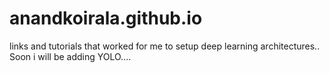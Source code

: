 # anandkoirala.github.io
links and tutorials that worked for me to setup deep learning architectures..
Soon i will be adding YOLO.... 
